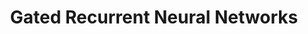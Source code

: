 ---
title: "Gated Recurrent Neural Networks"

categories: ['']

tags: ['Gated', 'Recurrent', 'Neural', 'Networks']

arwords: 'الشبكات العصبية المبوبة'

arexps: []

enwords: ['Gated Recurrent Neural Networks']

enexps: []

arlexicons: 'ش'

enlexicons: 'G'

authors: ['Ruqayya Roshdy']

translators: ['']

citations: 'تطبيقات الذكاء الاصطناعي في خدمة اللغة العربية'

sources: 'مركز الملك عبدالله بن عبدالعزيز الدولي لخدمة اللغة العربية'

word: "true"

slug: ""
---